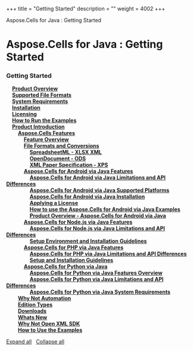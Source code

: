 +++
title = "Getting Started" 
description = "" 
weight = 4002 
+++

Aspose.Cells for Java : Getting Started  

# Aspose.Cells for Java : Getting Started


### Getting Started

&nbsp;&nbsp;&nbsp;&nbsp;[**Product Overview**](https://docs2.aspose.com/cells/java/gettingstarted/product+overview)    
&nbsp;&nbsp;&nbsp;&nbsp;[**Supported File Formats**](https://docs2.aspose.com/cells/java/gettingstarted/supported+file+formats)    
&nbsp;&nbsp;&nbsp;&nbsp;[**System Requirements**](https://docs2.aspose.com/cells/java/gettingstarted/system+requirements)    
&nbsp;&nbsp;&nbsp;&nbsp;[**Installation**](https://docs2.aspose.com/cells/java/gettingstarted/installation)    
&nbsp;&nbsp;&nbsp;&nbsp;[**Licensing**](https://docs2.aspose.com/cells/java/gettingstarted/licensing)    
&nbsp;&nbsp;&nbsp;&nbsp;[**How to Run the Examples**](https://docs2.aspose.com/cells/java/gettingstarted/how+to+run+the+examples)    
&nbsp;&nbsp;&nbsp;&nbsp;[**Product Introduction**](https://docs2.aspose.com/cells/java/gettingstarted/productintroduction/)    
&nbsp;&nbsp;&nbsp;&nbsp;&nbsp;&nbsp;&nbsp;&nbsp;[**Aspose.Cells Features**](https://docs2.aspose.com/cells/java/gettingstarted/productintroduction/asposecellsfeatures/)    
&nbsp;&nbsp;&nbsp;&nbsp;&nbsp;&nbsp;&nbsp;&nbsp;&nbsp;&nbsp;&nbsp;&nbsp;[**Feature Overview**](https://docs2.aspose.com/cells/java/gettingstarted/productintroduction/asposecellsfeatures/feature+overview)    
&nbsp;&nbsp;&nbsp;&nbsp;&nbsp;&nbsp;&nbsp;&nbsp;&nbsp;&nbsp;&nbsp;&nbsp;[**File Formats and Conversions**](https://docs2.aspose.com/cells/java/gettingstarted/productintroduction/asposecellsfeatures/fileformatsandconversions/)    
&nbsp;&nbsp;&nbsp;&nbsp;&nbsp;&nbsp;&nbsp;&nbsp;&nbsp;&nbsp;&nbsp;&nbsp;&nbsp;&nbsp;&nbsp;&nbsp;[**SpreadsheetML - XLSX XML**](https://docs2.aspose.com/cells/java/gettingstarted/productintroduction/asposecellsfeatures/fileformatsandconversions/spreadsheetml+-+xlsx+xml)    
&nbsp;&nbsp;&nbsp;&nbsp;&nbsp;&nbsp;&nbsp;&nbsp;&nbsp;&nbsp;&nbsp;&nbsp;&nbsp;&nbsp;&nbsp;&nbsp;[**OpenDocument - ODS**](https://docs2.aspose.com/cells/java/gettingstarted/productintroduction/asposecellsfeatures/fileformatsandconversions/opendocument+-+ods)    
&nbsp;&nbsp;&nbsp;&nbsp;&nbsp;&nbsp;&nbsp;&nbsp;&nbsp;&nbsp;&nbsp;&nbsp;&nbsp;&nbsp;&nbsp;&nbsp;[**XML Paper Specification - XPS**](https://docs2.aspose.com/cells/java/gettingstarted/productintroduction/asposecellsfeatures/fileformatsandconversions/xml+paper+specification+-+xps)    
&nbsp;&nbsp;&nbsp;&nbsp;&nbsp;&nbsp;&nbsp;&nbsp;&nbsp;&nbsp;&nbsp;&nbsp;[**Aspose.Cells for Android via Java Features**](https://docs2.aspose.com/cells/java/gettingstarted/productintroduction/asposecellsfeatures/asposecellsforandroidviajavafeatures/)    
&nbsp;&nbsp;&nbsp;&nbsp;&nbsp;&nbsp;&nbsp;&nbsp;&nbsp;&nbsp;&nbsp;&nbsp;&nbsp;&nbsp;&nbsp;&nbsp;[**Aspose.Cells for Android via Java Limitations and API Differences**](https://docs2.aspose.com/cells/java/gettingstarted/productintroduction/asposecellsfeatures/asposecellsforandroidviajavafeatures/aspose.cells+for+android+via+java+limitations+and+api+differences)    
&nbsp;&nbsp;&nbsp;&nbsp;&nbsp;&nbsp;&nbsp;&nbsp;&nbsp;&nbsp;&nbsp;&nbsp;&nbsp;&nbsp;&nbsp;&nbsp;[**Aspose.Cells for Android via Java Supported Platforms**](https://docs2.aspose.com/cells/java/gettingstarted/productintroduction/asposecellsfeatures/asposecellsforandroidviajavafeatures/aspose.cells+for+android+via+java+supported+platforms)    
&nbsp;&nbsp;&nbsp;&nbsp;&nbsp;&nbsp;&nbsp;&nbsp;&nbsp;&nbsp;&nbsp;&nbsp;&nbsp;&nbsp;&nbsp;&nbsp;[**Aspose.Cells for Android via Java Installation**](https://docs2.aspose.com/cells/java/gettingstarted/productintroduction/asposecellsfeatures/asposecellsforandroidviajavafeatures/aspose.cells+for+android+via+java+installation)    
&nbsp;&nbsp;&nbsp;&nbsp;&nbsp;&nbsp;&nbsp;&nbsp;&nbsp;&nbsp;&nbsp;&nbsp;&nbsp;&nbsp;&nbsp;&nbsp;[**Applying a License**](https://docs2.aspose.com/cells/java/gettingstarted/productintroduction/asposecellsfeatures/asposecellsforandroidviajavafeatures/applying+a+license)    
&nbsp;&nbsp;&nbsp;&nbsp;&nbsp;&nbsp;&nbsp;&nbsp;&nbsp;&nbsp;&nbsp;&nbsp;&nbsp;&nbsp;&nbsp;&nbsp;[**How to use the Aspose.Cells for Android via Java Examples**](https://docs2.aspose.com/cells/java/gettingstarted/productintroduction/asposecellsfeatures/asposecellsforandroidviajavafeatures/how+to+use+the+aspose.cells+for+android+via+java+examples)    
&nbsp;&nbsp;&nbsp;&nbsp;&nbsp;&nbsp;&nbsp;&nbsp;&nbsp;&nbsp;&nbsp;&nbsp;&nbsp;&nbsp;&nbsp;&nbsp;[**Product Overview - Aspose.Cells for Android via Java**](https://docs2.aspose.com/cells/java/gettingstarted/productintroduction/asposecellsfeatures/asposecellsforandroidviajavafeatures/product+overview+-+aspose.cells+for+android+via+java)    
&nbsp;&nbsp;&nbsp;&nbsp;&nbsp;&nbsp;&nbsp;&nbsp;&nbsp;&nbsp;&nbsp;&nbsp;[**Aspose.Cells for Node.js via Java Features**](https://docs2.aspose.com/cells/java/gettingstarted/productintroduction/asposecellsfeatures/asposecellsfornodejsviajavafeatures/)    
&nbsp;&nbsp;&nbsp;&nbsp;&nbsp;&nbsp;&nbsp;&nbsp;&nbsp;&nbsp;&nbsp;&nbsp;&nbsp;&nbsp;&nbsp;&nbsp;[**Aspose.Cells for Node.js via Java Limitations and API Differences**](https://docs2.aspose.com/cells/java/gettingstarted/productintroduction/asposecellsfeatures/asposecellsfornodejsviajavafeatures/aspose.cells+for+node.js+via+java+limitations+and+api+differences)    
&nbsp;&nbsp;&nbsp;&nbsp;&nbsp;&nbsp;&nbsp;&nbsp;&nbsp;&nbsp;&nbsp;&nbsp;&nbsp;&nbsp;&nbsp;&nbsp;[**Setup Environment and Installation Guidelines**](https://docs2.aspose.com/cells/java/gettingstarted/productintroduction/asposecellsfeatures/asposecellsfornodejsviajavafeatures/setup+environment+and+installation+guidelines)    
&nbsp;&nbsp;&nbsp;&nbsp;&nbsp;&nbsp;&nbsp;&nbsp;&nbsp;&nbsp;&nbsp;&nbsp;[**Aspose.Cells for PHP via Java Features**](https://docs2.aspose.com/cells/java/gettingstarted/productintroduction/asposecellsfeatures/asposecellsforphpviajavafeatures/)    
&nbsp;&nbsp;&nbsp;&nbsp;&nbsp;&nbsp;&nbsp;&nbsp;&nbsp;&nbsp;&nbsp;&nbsp;&nbsp;&nbsp;&nbsp;&nbsp;[**Aspose.Cells for PHP via Java Limitations and API Differences**](https://docs2.aspose.com/cells/java/gettingstarted/productintroduction/asposecellsfeatures/asposecellsforphpviajavafeatures/aspose.cells+for+php+via+java+limitations+and+api+differences)    
&nbsp;&nbsp;&nbsp;&nbsp;&nbsp;&nbsp;&nbsp;&nbsp;&nbsp;&nbsp;&nbsp;&nbsp;&nbsp;&nbsp;&nbsp;&nbsp;[**Setup and Installation Guidelines**](https://docs2.aspose.com/cells/java/gettingstarted/productintroduction/asposecellsfeatures/asposecellsforphpviajavafeatures/setup+and+installation+guidelines)    
&nbsp;&nbsp;&nbsp;&nbsp;&nbsp;&nbsp;&nbsp;&nbsp;&nbsp;&nbsp;&nbsp;&nbsp;[**Aspose.Cells for Python via Java**](https://docs2.aspose.com/cells/java/gettingstarted/productintroduction/asposecellsfeatures/asposecellsforpythonviajava/)    
&nbsp;&nbsp;&nbsp;&nbsp;&nbsp;&nbsp;&nbsp;&nbsp;&nbsp;&nbsp;&nbsp;&nbsp;&nbsp;&nbsp;&nbsp;&nbsp;[**Aspose.Cells for Python via Java Features Overview**](https://docs2.aspose.com/cells/java/gettingstarted/productintroduction/asposecellsfeatures/asposecellsforpythonviajava/aspose.cells+for+python+via+java+features+overview)    
&nbsp;&nbsp;&nbsp;&nbsp;&nbsp;&nbsp;&nbsp;&nbsp;&nbsp;&nbsp;&nbsp;&nbsp;&nbsp;&nbsp;&nbsp;&nbsp;[**Aspose.Cells for Python via Java Limitations and API Differences**](https://docs2.aspose.com/cells/java/gettingstarted/productintroduction/asposecellsfeatures/asposecellsforpythonviajava/aspose.cells+for+python+via+java+limitations+and+api+differences)    
&nbsp;&nbsp;&nbsp;&nbsp;&nbsp;&nbsp;&nbsp;&nbsp;&nbsp;&nbsp;&nbsp;&nbsp;&nbsp;&nbsp;&nbsp;&nbsp;[**Aspose.Cells for Python via Java System Requirements**](https://docs2.aspose.com/cells/java/gettingstarted/productintroduction/asposecellsfeatures/asposecellsforpythonviajava/aspose.cells+for+python+via+java+system+requirements)    
&nbsp;&nbsp;&nbsp;&nbsp;&nbsp;&nbsp;&nbsp;&nbsp;[**Why Not Automation**](https://docs2.aspose.com/cells/java/gettingstarted/productintroduction/why+not+automation)    
&nbsp;&nbsp;&nbsp;&nbsp;&nbsp;&nbsp;&nbsp;&nbsp;[**Edition Types**](https://docs2.aspose.com/cells/java/gettingstarted/productintroduction/edition+types)    
&nbsp;&nbsp;&nbsp;&nbsp;&nbsp;&nbsp;&nbsp;&nbsp;[**Downloads**](https://docs2.aspose.com/cells/java/gettingstarted/productintroduction/downloads)    
&nbsp;&nbsp;&nbsp;&nbsp;&nbsp;&nbsp;&nbsp;&nbsp;[**Whats New**](https://docs2.aspose.com/cells/java/gettingstarted/productintroduction/whats+new)    
&nbsp;&nbsp;&nbsp;&nbsp;&nbsp;&nbsp;&nbsp;&nbsp;[**Why Not Open XML SDK**](https://docs2.aspose.com/cells/java/gettingstarted/productintroduction/why+not+open+xml+sdk)    
&nbsp;&nbsp;&nbsp;&nbsp;&nbsp;&nbsp;&nbsp;&nbsp;[**How to Use the Examples**](https://docs2.aspose.com/cells/java/gettingstarted/productintroduction/how+to+use+the+examples)    

[Expand all](#)   [Collapse all](#)

           

